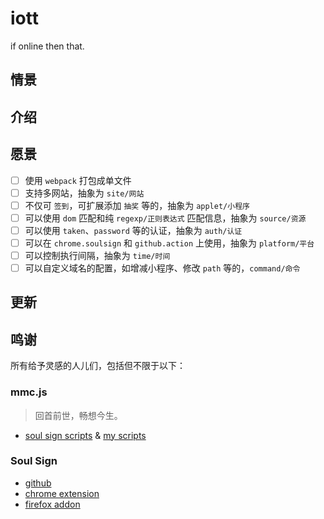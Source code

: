 # iott

if online then that.

## 情景

## 介绍

## 愿景

- [ ] 使用 `webpack` 打包成单文件
- [ ] 支持多网站，抽象为 `site/网站`
- [ ] 不仅可 `签到`，可扩展添加 `抽奖` 等的，抽象为 `applet/小程序`
- [ ] 可以使用 `dom` 匹配和纯 `regexp/正则表达式` 匹配信息，抽象为 `source/资源`
- [ ] 可以使用 `taken`、`password` 等的认证，抽象为 `auth/认证`
- [ ] 可以在 `chrome.soulsign` 和 `github.action` 上使用，抽象为 `platform/平台`
- [ ] 可以控制执行间隔，抽象为 `time/时间`
- [ ] 可以自定义域名的配置，如增减小程序、修改 `path` 等的，`command/命令`

## 更新

## 鸣谢

所有给予灵感的人儿们，包括但不限于以下：

### mmc.js

> 回首前世，畅想今生。

- [soul sign scripts](https://soulsign.inu1255.cn) & [my scripts](https://soulsign.inu1255.cn/?uid=1178)

### Soul Sign

- [github](https://github.com/inu1255/soulsign-chrome)
- [chrome extension](https://chrome.google.com/webstore/detail/%E9%AD%82%E7%AD%BE/llbielhggjekmfjikgkcaloghnibafdl?hl=zh-CN)
- [firefox addon](https://addons.mozilla.org/zh-CN/firefox/addon/%E9%AD%82%E7%AD%BE)
